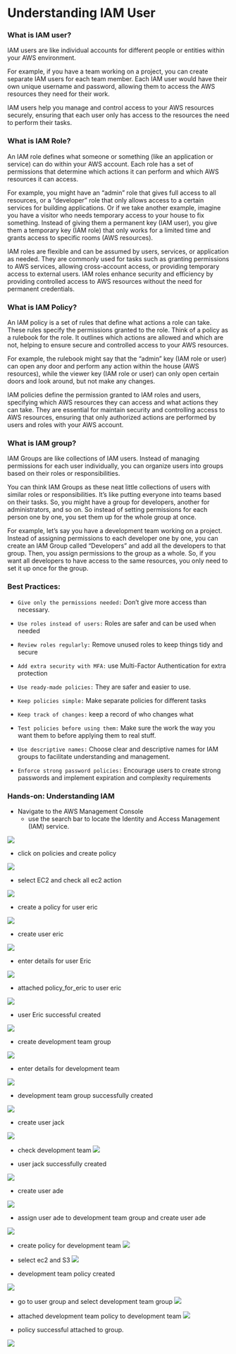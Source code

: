 # Understanding IAM User

### What is IAM user?

IAM users are like individual accounts for different people or entities within your AWS environment.

For example, if you have a team working on a project, you can create separate IAM users for each team member. Each IAM user would have their own unique username and password, allowing them to access the AWS resources they need for their work.

IAM users help you manage and control access to your AWS resources securely, ensuring that each user only has access to the resources the need to perform their tasks.

### What is IAM Role?

An IAM role defines what someone or something (like an application or service) can do within your AWS account. Each role has a set of permissions that determine which actions it can perform and which AWS resources it can access.

For example, you might have an “admin” role that gives full access to all resources, or a “developer” role that only allows access to a certain services for building applications.
Or if we take another example, imagine you have a visitor who needs temporary access to your house to fix something. Instead of giving them a permanent key (IAM user), you give them a temporary key (IAM role) that only works for a limited time and grants access to specific rooms (AWS resources).

IAM roles are flexible and can be assumed by users, services, or application as needed. They are commonly used for tasks such as granting permissions to AWS services, allowing cross-account access, or providing temporary access to external users. IAM roles enhance security and efficiency by providing controlled access to AWS resources without the need for permanent credentials.

### What is IAM Policy?

An IAM policy is a set of rules that define what actions a role can take. These rules specify the permissions granted to the role. Think of a policy as a rulebook for the role. It outlines which actions are allowed and which are not, helping to ensure secure and controlled access to your AWS resources.

For example, the rulebook might say that the “admin” key (IAM role or user) can open any door and perform any action within the house (AWS resources), while the viewer key (IAM role or user) can only open certain doors and look around, but not make any changes.

IAM policies define the permission granted to IAM roles and users, specifying which AWS resources they can access and what actions they can take. They are essential for maintain security and controlling access to AWS resources, ensuring that only authorized actions are performed by users and roles with your AWS account.

### What is IAM group?

IAM Groups are like collections of IAM users. Instead of managing permissions for each user individually, you can organize users into groups based on their roles or responsibilities.

You can think IAM Groups as these neat little collections of users with similar roles or responsibilities. It’s like putting everyone into teams based on their tasks. So, you might have a group for developers, another for administrators, and so on. So instead of setting permissions for each person one by one, you set them up for the whole group at once.

For example, let’s say you have a development team working on a project. Instead of assigning permissions to each developer one by one, you can create an IAM Group called “Developers” and add all the developers to that group. Then, you assign permissions to the group as a whole. So, if you want all developers to have access to the same resources, you only need to set it up once for the group.

### Best Practices:
- `Give only the permissions needed:` Don’t give more access than necessary.

- `Use roles instead of users:` Roles are safer and can be used when needed

- `Review roles regularly:` Remove unused roles to keep things tidy and secure

- `Add extra security with MFA:` use Multi-Factor Authentication for extra protection

- `Use ready-made policies:` They are safer and easier to use.
- `Keep policies simple:` Make separate policies for different tasks

- `Keep track of changes:` keep a record of who changes what

- `Test policies before using them:` Make sure the work the way you want them to before applying them to real stuff.

- `Use descriptive names:` Choose clear and descriptive names for IAM groups to facilitate understanding and management.

- `Enforce strong password policies:` Encourage users to create strong passwords and implement expiration and complexity requirements

### Hands-on: Understanding IAM
- Navigate to the AWS Management Console
    - use the search bar to locate the Identity and Access Management (IAM) service.

![](img/1.%20search%20for%20iam.PNG)

- click on policies and create policy

![](img/2.%20click%20policies%20and%20ec2fullaccess.PNG)

- select EC2 and check all ec2 action

![](img/3.%20select%20ec2.PNG)

- create a policy for user eric

![](img/4.%20eric_policy_created.PNG)

- create user eric

![](img/5.%20create%20user.PNG)

- enter details for user Eric

![](img/6.%20eric%20details.PNG)

- attached policy_for_eric to user eric

![](img/7.%20attached%20policy%20to%20eric.PNG)

- user Eric successful created

![](img/8.%20user%20eric%20created.PNG)

- create development team group

![](img/9.%20create%20user%20group.PNG)

- enter details for development team

![](img/10.%20group%20user%20details.PNG)

- development team group successfully created

![](img/11.%20user%20group%20created.PNG)

- create user jack

![](img/12.%20create%20jack%20user.PNG)

- check development team
![](img/13.%20add%20user%20to%20group.PNG)

- user jack successfully created

![](img/14.%20user%20jack%20created.PNG)

- create user ade

![](img/15.%20create%20ade%20user.PNG)

- assign user ade to development team group and create user ade

![](img/16.%20add%20ade%20to%20group.PNG)

- create policy for development team
![](img/17.%20choose%20ec2%20and%20s3.PNG)

- select ec2 and S3 
![](img/18.%20select%20ec2%20and%20s3.PNG)

- development team policy created

![](img/19.%20group%20policy%20created.PNG)

- go to user group and select development team group
![](img/20.%20select%20development-team.PNG)

- attached development team policy to development team
![](img/21.%20attached%20policy%20to%20group.PNG)

- policy successful attached to group.

![](img/22.%20policy%20successfully%20attached.PNG)


